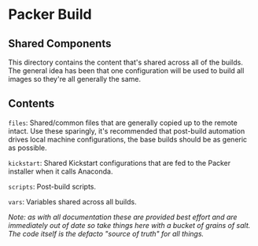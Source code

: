 # Packer Build

## Shared Components

This directory contains the content that's shared across all of the builds. The general idea has been that one configuration will be used to build all images so they're all generally the same.

## Contents

`files`: Shared/common files that are generally copied up to the remote intact. Use these sparingly, it's recommended that post-build automation drives local machine configurations, the base builds should be as generic as possible.

`kickstart`: Shared Kickstart configurations that are fed to the Packer installer when it calls Anaconda.

`scripts`: Post-build scripts.

`vars`: Variables shared across all builds.



*Note: as with all documentation these are provided best effort and are immediately out of date so take things here with a bucket of grains of salt. The code itself is the defacto "source of truth" for all things.*

